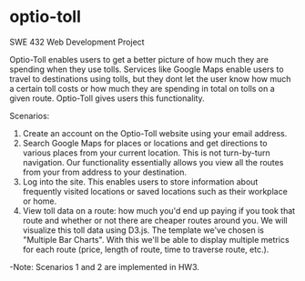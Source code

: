 # optio-toll
SWE 432 Web Development Project

Optio-Toll enables users to get a better picture of how much they are spending when they use tolls. Services like Google Maps enable users to travel to destinations using tolls, but they dont let the user know  how much a certain toll costs or how much they are spending in total on tolls on a given route. Optio-Toll gives users this functionality.

Scenarios:

1. Create an account on the Optio-Toll website using your email address.
2. Search Google Maps for places or locations and get directions to various places from your current location. This is not turn-by-turn navigation. Our functionality essentially allows you view all the routes from your from address to your destination.
3. Log into the site. This enables users to store information about frequently visited locations or saved locations such as their workplace or home.
4. View toll data on a route: how much you'd end up paying if you took that route and whether or not there are cheaper routes around you. We will visualize this toll data using D3.js. The template we've chosen is "Multiple Bar Charts". With this we'll be able to display multiple metrics for each route (price, length of route, time to traverse route, etc.).


-Note: Scenarios 1 and 2 are implemented in HW3.

